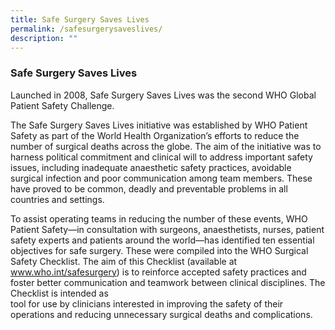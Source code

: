 ```yaml
---
title: Safe Surgery Saves Lives
permalink: /safesurgerysaveslives/
description: ""
---
```

### Safe Surgery Saves Lives

Launched in 2008, Safe Surgery Saves Lives was the second WHO Global Patient Safety Challenge.

The Safe Surgery Saves Lives initiative was established by WHO Patient Safety as part of the World Health Organization’s efforts to reduce the number of surgical deaths across the globe. The aim of the initiative was to harness political commitment and clinical will to address important safety issues, including inadequate anaesthetic safety practices, avoidable surgical infection and poor communication among team members. These have proved to be common, deadly and preventable problems in all countries and settings.

To assist operating teams in reducing the number of these events, WHO Patient Safety—in consultation with surgeons, anaesthetists, nurses, patient safety experts and patients around the world—has identified ten essential objectives for safe surgery. These were compiled into the WHO Surgical Safety Checklist. The aim of this Checklist (available at
www.who.int/safesurgery) is to reinforce accepted safety practices and foster better communication and teamwork between clinical disciplines. The Checklist is intended as  
tool for use by clinicians interested in improving the safety
of their operations and reducing unnecessary surgical
deaths and complications.